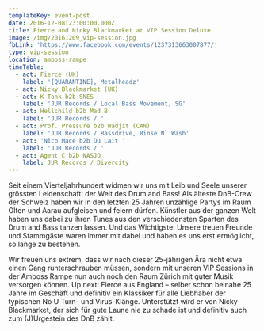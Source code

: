 ```yaml
---
templateKey: event-post
date: 2016-12-08T23:00:00.000Z
title: Fierce and Nicky Blackmarket at VIP Session Deluxe
image: /img/20161209_vip-session.jpg
fbLink: 'https://www.facebook.com/events/1237313663007877/'
type: vip-session
location: amboss-rampe
timeTable:
  - act: Fierce (UK)
    label: '[QUARANTINE], Metalheadz'
  - act: Nicky Blackmarket (UK)
  - act: K-Tank b2b SNES
    label: 'JUR Records / Local Bass Movement, SG'
  - act: Hellchild b2b Mad B
    label: 'JUR Records / '
  - act: Prof. Pressure b2b Wadjit (CAN)
    label: 'JUR Records / Bassdrive, Rinse N` Wash'
  - act: 'Nico Mace b2b Du Lait '
    label: 'JUR Records / '
  - act: Agent C b2b NASJO
    label: JUR Records / Divercity
---
```

Seit einem Vierteljahrhundert widmen wir uns mit Leib und Seele unserer grössten Leidenschaft: der Welt des Drum and Bass! Als älteste DnB-Crew der Schweiz haben wir in den letzten 25 Jahren unzählige Partys im Raum Olten und Aarau aufgleisen und feiern dürfen. Künstler aus der ganzen Welt haben uns dabei zu ihren Tunes aus den verschiedensten Sparten des Drum and Bass tanzen lassen. Und das Wichtigste: Unsere treuen Freunde und Stammgäste waren immer mit dabei und haben es uns erst ermöglicht, so lange zu bestehen.

Wir freuen uns extrem, dass wir nach dieser 25-jährigen Ära nicht etwa einen Gang runterschrauben müssen, sondern mit unseren VIP Sessions in der Amboss Rampe nun auch noch den Raum Zürich mit guter Musik versorgen können. Up next: Fierce aus England – selber schon beinahe 25 Jahre im Geschäft und definitiv ein Klassiker für alle Liebhaber der typischen No U Turn- und Virus-Klänge. Unterstützt wird er von Nicky Blackmarket, der sich für gute Laune nie zu schade ist und definitiv auch zum (J)Urgestein des DnB zählt.
